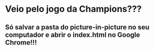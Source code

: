 # Veio pelo jogo da Champions???
## Só salvar a pasta do picture-in-picture no seu computador e abrir o index.html no Google Chrome!!!
